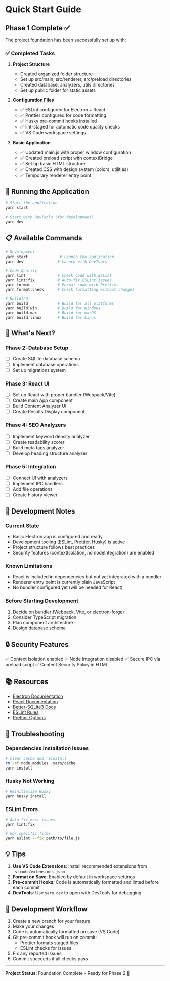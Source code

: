 # Quick Start Guide

## Phase 1 Complete ✅

The project foundation has been successfully set up with:

### ✅ Completed Tasks

1. **Project Structure**
   - Created organized folder structure
   - Set up src/main, src/renderer, src/preload directories
   - Created database, analyzers, utils directories
   - Set up public folder for static assets

2. **Configuration Files**
   - ✅ ESLint configured for Electron + React
   - ✅ Prettier configured for code formatting
   - ✅ Husky pre-commit hooks installed
   - ✅ lint-staged for automatic code quality checks
   - ✅ VS Code workspace settings

3. **Basic Application**
   - ✅ Updated main.js with proper window configuration
   - ✅ Created preload script with contextBridge
   - ✅ Set up basic HTML structure
   - ✅ Created CSS with design system (colors, utilities)
   - ✅ Temporary renderer entry point

## 🚀 Running the Application

```bash
# Start the application
yarn start

# Start with DevTools (for development)
yarn dev
```

## 📋 Available Commands

```bash
# Development
yarn start              # Launch the application
yarn dev               # Launch with DevTools

# Code Quality
yarn lint              # Check code with ESLint
yarn lint:fix          # Auto-fix ESLint issues
yarn format            # Format code with Prettier
yarn format:check      # Check formatting without changes

# Building
yarn build             # Build for all platforms
yarn build:win         # Build for Windows
yarn build:mac         # Build for macOS
yarn build:linux       # Build for Linux
```

## 🔧 What's Next?

### Phase 2: Database Setup

- [ ] Create SQLite database schema
- [ ] Implement database operations
- [ ] Set up migrations system

### Phase 3: React UI

- [ ] Set up React with proper bundler (Webpack/Vite)
- [ ] Create main App component
- [ ] Build Content Analyzer UI
- [ ] Create Results Display component

### Phase 4: SEO Analyzers

- [ ] Implement keyword density analyzer
- [ ] Create readability scorer
- [ ] Build meta tags analyzer
- [ ] Develop heading structure analyzer

### Phase 5: Integration

- [ ] Connect UI with analyzers
- [ ] Implement IPC handlers
- [ ] Add file operations
- [ ] Create history viewer

## 📝 Development Notes

### Current State

- Basic Electron app is configured and ready
- Development tooling (ESLint, Prettier, Husky) is active
- Project structure follows best practices
- Security features (contextIsolation, no nodeIntegration) are enabled

### Known Limitations

- React is included in dependencies but not yet integrated with a bundler
- Renderer entry point is currently plain JavaScript
- No bundler configured yet (will be needed for React)

### Before Starting Development

1. Decide on bundler (Webpack, Vite, or electron-forge)
2. Consider TypeScript migration
3. Plan component architecture
4. Design database schema

## 🔒 Security Features

✅ Context Isolation enabled
✅ Node Integration disabled
✅ Secure IPC via preload script
✅ Content Security Policy in HTML

## 📚 Resources

- [Electron Documentation](https://www.electronjs.org/docs)
- [React Documentation](https://react.dev)
- [Better-SQLite3 Docs](https://github.com/WiseLibs/better-sqlite3)
- [ESLint Rules](https://eslint.org/docs/rules/)
- [Prettier Options](https://prettier.io/docs/en/options.html)

## 🐛 Troubleshooting

### Dependencies Installation Issues

```bash
# Clear cache and reinstall
rm -rf node_modules .yarn/cache
yarn install
```

### Husky Not Working

```bash
# Reinitialize Husky
yarn husky install
```

### ESLint Errors

```bash
# Auto-fix most issues
yarn lint:fix

# For specific files
yarn eslint --fix path/to/file.js
```

## 💡 Tips

1. **Use VS Code Extensions**: Install recommended extensions from `.vscode/extensions.json`
2. **Format on Save**: Enabled by default in workspace settings
3. **Pre-commit Hooks**: Code is automatically formatted and linted before each commit
4. **DevTools**: Use `yarn dev` to open with DevTools for debugging

## 🎯 Development Workflow

1. Create a new branch for your feature
2. Make your changes
3. Code is automatically formatted on save (VS Code)
4. Git pre-commit hook will run on commit:
   - Prettier formats staged files
   - ESLint checks for issues
5. Fix any reported issues
6. Commit succeeds if all checks pass

---

**Project Status**: Foundation Complete - Ready for Phase 2 🚀
